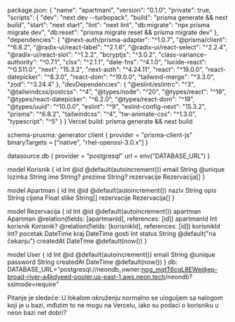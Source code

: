 package.json:
{
  "name": "apartmani",
  "version": "0.1.0",
  "private": true,
  "scripts": {
    "dev": "next dev --turbopack",
   "build": "prisma generate && next build",
    "start": "next start",
    "lint": "next lint",
    "db:migrate": "npx prisma migrate dev",
    "db:reset": "prisma migrate reset && prisma migrate dev"
  },
  "dependencies": {
    "@next-auth/prisma-adapter": "^1.0.7",
    "@prisma/client": "^6.8.2",
    "@radix-ui/react-label": "^2.1.6",
    "@radix-ui/react-select": "^2.2.4",
    "@radix-ui/react-slot": "^1.2.2",
    "bcryptjs": "^3.0.2",
    "class-variance-authority": "^0.7.1",
    "clsx": "^2.1.1",
    "date-fns": "^4.1.0",
    "lucide-react": "^0.511.0",
    "next": "15.3.2",
    "next-auth": "^4.24.11",
    "react": "^19.0.0",
    "react-datepicker": "^8.3.0",
    "react-dom": "^19.0.0",
    "tailwind-merge": "^3.3.0",
    "zod": "^3.24.4"
  },
  "devDependencies": {
    "@eslint/eslintrc": "^3",
    "@tailwindcss/postcss": "^4",
    "@types/node": "^20",
    "@types/react": "^19",
    "@types/react-datepicker": "^6.2.0",
    "@types/react-dom": "^19",
    "@types/uuid": "^10.0.0",
    "eslint": "^9",
    "eslint-config-next": "15.3.2",
    "prisma": "^6.8.2",
    "tailwindcss": "^4",
    "tw-animate-css": "^1.3.0",
    "typescript": "^5"
  }
}
Vercel build:
prisma generate && next build

schema-prusma:
generator client {
  provider      = "prisma-client-js"
  binaryTargets = ["native", "rhel-openssl-3.0.x"]
}

datasource db {
  provider = "postgresql"
  url      = env("DATABASE_URL")
}

model Korisnik {
  id          Int          @id @default(autoincrement())
  email       String       @unique
  lozinka     String
  ime         String?
  prezime     String?
  rezervacije Rezervacija[]
}

model Apartman {
  id          Int           @id @default(autoincrement())
  naziv       String
  opis        String
  cijena      Float
  slike       String[]
  rezervacije Rezervacija[]
}

model Rezervacija {
  id          Int       @id @default(autoincrement())
  apartman    Apartman  @relation(fields: [apartmanId], references: [id])
  apartmanId  Int
  korisnik    Korisnik?  @relation(fields: [korisnikId], references: [id])
  korisnikId  Int?
  pocetak     DateTime
  kraj        DateTime
  gosti       Int
  status      String    @default("na čekanju")
  createdAt   DateTime  @default(now())
}

model User {
  id        Int      @id @default(autoincrement())
  email     String   @unique
  password  String
  createdAt DateTime @default(now())
}
db: DATABASE_URL="postgresql://neondb_owner:npg_mqtT6cgL8EWe@ep-broad-river-a4kdyeed-pooler.us-east-1.aws.neon.tech/neondb?sslmode=require"

Pitanje je sledeće:
U lokalom okruženju normalno se uloguijem sa nalogom koji je u bazi, mđutim to ne mogu na Vercelu, iako su podaci o korisniku u neon bazi net dobri?
